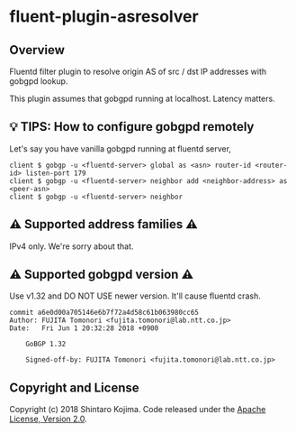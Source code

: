 # fluent-plugin-asresolver

## Overview

Fluentd filter plugin to resolve origin AS of src / dst IP addresses with gobgpd lookup.

This plugin assumes that gobgpd running at localhost. Latency matters.


## :bulb: TIPS: How to configure gobgpd remotely

Let's say you have vanilla gobgpd running at fluentd server,

```shell
client $ gobgp -u <fluentd-server> global as <asn> router-id <router-id> listen-port 179
client $ gobgp -u <fluentd-server> neighbor add <neighbor-address> as <peer-asn>
client $ gobgp -u <fluentd-server> neighbor
```

## :warning: Supported address families :warning:

IPv4 only. We're sorry about that.


## :warning: Supported gobgpd version :warning:

Use v1.32 and DO NOT USE newer version. It'll cause fluentd crash.

```
commit a6e0d00a705146e6b7f72a4d58c61b063980cc65
Author: FUJITA Tomonori <fujita.tomonori@lab.ntt.co.jp>
Date:   Fri Jun 1 20:32:28 2018 +0900

    GoBGP 1.32

    Signed-off-by: FUJITA Tomonori <fujita.tomonori@lab.ntt.co.jp>
```


## Copyright and License

Copyright (c) 2018 Shintaro Kojima. Code released under the [Apache License, Version 2.0](LICENSE).